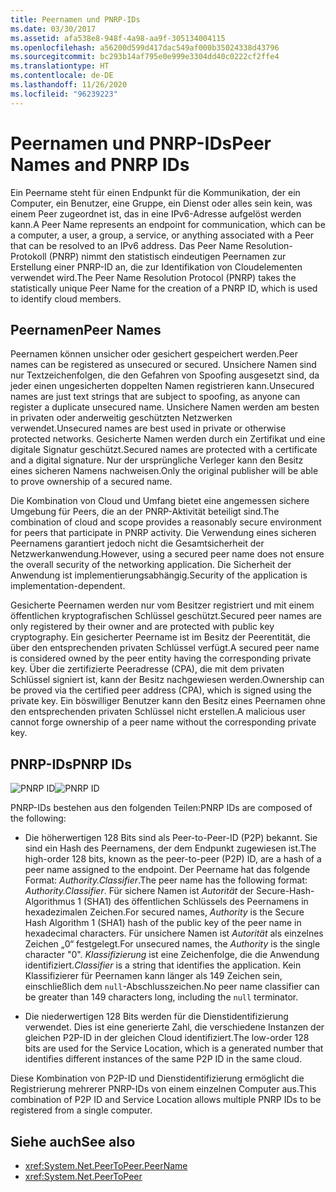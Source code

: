 ```yaml
---
title: Peernamen und PNRP-IDs
ms.date: 03/30/2017
ms.assetid: afa538e8-948f-4a98-aa9f-305134004115
ms.openlocfilehash: a56200d599d417dac549af000b35024338d43796
ms.sourcegitcommit: bc293b14af795e0e999e3304dd40c0222cf2ffe4
ms.translationtype: HT
ms.contentlocale: de-DE
ms.lasthandoff: 11/26/2020
ms.locfileid: "96239223"
---
```

# <a name="peer-names-and-pnrp-ids"></a><span data-ttu-id="75eb8-102">Peernamen und PNRP-IDs</span><span class="sxs-lookup"><span data-stu-id="75eb8-102">Peer Names and PNRP IDs</span></span>

<span data-ttu-id="75eb8-103">Ein Peername steht für einen Endpunkt für die Kommunikation, der ein Computer, ein Benutzer, eine Gruppe, ein Dienst oder alles sein kein, was einem Peer zugeordnet ist, das in eine IPv6-Adresse aufgelöst werden kann.</span><span class="sxs-lookup"><span data-stu-id="75eb8-103">A Peer Name represents an endpoint for communication, which can be a computer, a user, a group, a service, or anything associated with a Peer that can be resolved to an IPv6 address.</span></span> <span data-ttu-id="75eb8-104">Das Peer Name Resolution-Protokoll (PNRP) nimmt den statistisch eindeutigen Peernamen zur Erstellung einer PNRP-ID an, die zur Identifikation von Cloudelementen verwendet wird.</span><span class="sxs-lookup"><span data-stu-id="75eb8-104">The Peer Name Resolution Protocol (PNRP) takes the statistically unique Peer Name for the creation of a PNRP ID, which is used to identify cloud members.</span></span>  
  
## <a name="peer-names"></a><span data-ttu-id="75eb8-105">Peernamen</span><span class="sxs-lookup"><span data-stu-id="75eb8-105">Peer Names</span></span>  

 <span data-ttu-id="75eb8-106">Peernamen können unsicher oder gesichert gespeichert werden.</span><span class="sxs-lookup"><span data-stu-id="75eb8-106">Peer names can be registered as unsecured or secured.</span></span> <span data-ttu-id="75eb8-107">Unsichere Namen sind nur Textzeichenfolgen, die den Gefahren von Spoofing ausgesetzt sind, da jeder einen ungesicherten doppelten Namen registrieren kann.</span><span class="sxs-lookup"><span data-stu-id="75eb8-107">Unsecured names are just text strings that are subject to spoofing, as anyone can register a duplicate unsecured name.</span></span> <span data-ttu-id="75eb8-108">Unsichere Namen werden am besten in privaten oder anderweitig geschützten Netzwerken verwendet.</span><span class="sxs-lookup"><span data-stu-id="75eb8-108">Unsecured names are best used in private or otherwise protected networks.</span></span> <span data-ttu-id="75eb8-109">Gesicherte Namen werden durch ein Zertifikat und eine digitale Signatur geschützt.</span><span class="sxs-lookup"><span data-stu-id="75eb8-109">Secured names are protected with a certificate and a digital signature.</span></span> <span data-ttu-id="75eb8-110">Nur der ursprüngliche Verleger kann den Besitz eines sicheren Namens nachweisen.</span><span class="sxs-lookup"><span data-stu-id="75eb8-110">Only the original publisher will be able to prove ownership of a secured name.</span></span>  
  
 <span data-ttu-id="75eb8-111">Die Kombination von Cloud und Umfang bietet eine angemessen sichere Umgebung für Peers, die an der PNRP-Aktivität beteiligt sind.</span><span class="sxs-lookup"><span data-stu-id="75eb8-111">The combination of cloud and scope provides a reasonably secure environment for peers that participate in PNRP activity.</span></span> <span data-ttu-id="75eb8-112">Die Verwendung eines sicheren Peernamens garantiert jedoch nicht die Gesamtsicherheit der Netzwerkanwendung.</span><span class="sxs-lookup"><span data-stu-id="75eb8-112">However, using a secured peer name does not ensure the overall security of the networking application.</span></span> <span data-ttu-id="75eb8-113">Die Sicherheit der Anwendung ist implementierungsabhängig.</span><span class="sxs-lookup"><span data-stu-id="75eb8-113">Security of the application is implementation-dependent.</span></span>  
  
 <span data-ttu-id="75eb8-114">Gesicherte Peernamen werden nur vom Besitzer registriert und mit einem öffentlichen kryptografischen Schlüssel geschützt.</span><span class="sxs-lookup"><span data-stu-id="75eb8-114">Secured peer names are only registered by their owner and are protected with public key cryptography.</span></span> <span data-ttu-id="75eb8-115">Ein gesicherter Peername ist im Besitz der Peerentität, die über den entsprechenden privaten Schlüssel verfügt.</span><span class="sxs-lookup"><span data-stu-id="75eb8-115">A secured peer name is considered owned by the peer entity having the corresponding private key.</span></span> <span data-ttu-id="75eb8-116">Über die zertifizierte Peeradresse (CPA), die mit dem privaten Schlüssel signiert ist, kann der Besitz nachgewiesen werden.</span><span class="sxs-lookup"><span data-stu-id="75eb8-116">Ownership can be proved via the certified peer address (CPA), which is signed using the private key.</span></span> <span data-ttu-id="75eb8-117">Ein böswilliger Benutzer kann den Besitz eines Peernamen ohne den entsprechenden privaten Schlüssel nicht erstellen.</span><span class="sxs-lookup"><span data-stu-id="75eb8-117">A malicious user cannot forge ownership of a peer name without the corresponding private key.</span></span>  
  
## <a name="pnrp-ids"></a><span data-ttu-id="75eb8-118">PNRP-IDs</span><span class="sxs-lookup"><span data-stu-id="75eb8-118">PNRP IDs</span></span>  

 <span data-ttu-id="75eb8-119">![PNRP ID](./media/fdc9e8a0-4a1c-488d-a019-bc3a1973220c.gif "fdc9e8a0-4a1c-488d-a019-bc3a1973220c")</span><span class="sxs-lookup"><span data-stu-id="75eb8-119">![PNRP ID](./media/fdc9e8a0-4a1c-488d-a019-bc3a1973220c.gif "fdc9e8a0-4a1c-488d-a019-bc3a1973220c")</span></span>  
  
 <span data-ttu-id="75eb8-120">PNRP-IDs bestehen aus den folgenden Teilen:</span><span class="sxs-lookup"><span data-stu-id="75eb8-120">PNRP IDs are composed of the following:</span></span>  
  
- <span data-ttu-id="75eb8-121">Die höherwertigen 128 Bits sind als Peer-to-Peer-ID (P2P) bekannt. Sie sind ein Hash des Peernamens, der dem Endpunkt zugewiesen ist.</span><span class="sxs-lookup"><span data-stu-id="75eb8-121">The high-order 128 bits, known as the peer-to-peer (P2P) ID, are a hash of a peer name assigned to the endpoint.</span></span> <span data-ttu-id="75eb8-122">Der Peername hat das folgende Format: *Authority.Classifier*.</span><span class="sxs-lookup"><span data-stu-id="75eb8-122">The peer name has the following format: *Authority.Classifier*.</span></span> <span data-ttu-id="75eb8-123">Für sichere Namen ist *Autorität* der Secure-Hash-Algorithmus 1 (SHA1) des öffentlichen Schlüssels des Peernamens in hexadezimalen Zeichen.</span><span class="sxs-lookup"><span data-stu-id="75eb8-123">For secured names, *Authority* is the Secure Hash Algorithm 1 (SHA1) hash of the public key of the peer name in hexadecimal characters.</span></span> <span data-ttu-id="75eb8-124">Für unsichere Namen ist *Autorität* als einzelnes Zeichen „0“ festgelegt.</span><span class="sxs-lookup"><span data-stu-id="75eb8-124">For unsecured names, the *Authority* is the single character "0".</span></span> <span data-ttu-id="75eb8-125">*Klassifizierung* ist eine Zeichenfolge, die die Anwendung identifiziert.</span><span class="sxs-lookup"><span data-stu-id="75eb8-125">*Classifier* is a string that identifies the application.</span></span> <span data-ttu-id="75eb8-126">Kein Klassifizierer für Peernamen kann länger als 149 Zeichen sein, einschließlich dem `null`-Abschlusszeichen.</span><span class="sxs-lookup"><span data-stu-id="75eb8-126">No peer name classifier can be greater than 149 characters long, including the `null` terminator.</span></span>  
  
- <span data-ttu-id="75eb8-127">Die niederwertigen 128 Bits werden für die Dienstidentifizierung verwendet. Dies ist eine generierte Zahl, die verschiedene Instanzen der gleichen P2P-ID in der gleichen Cloud identifiziert.</span><span class="sxs-lookup"><span data-stu-id="75eb8-127">The low-order 128 bits are used for the Service Location, which is a generated number that identifies different instances of the same P2P ID in the same cloud.</span></span>  
  
 <span data-ttu-id="75eb8-128">Diese Kombination von P2P-ID und Dienstidentifizierung ermöglicht die Registrierung mehrerer PNRP-IDs von einem einzelnen Computer aus.</span><span class="sxs-lookup"><span data-stu-id="75eb8-128">This combination of P2P ID and Service Location allows multiple PNRP IDs to be registered from a single computer.</span></span>  
  
## <a name="see-also"></a><span data-ttu-id="75eb8-129">Siehe auch</span><span class="sxs-lookup"><span data-stu-id="75eb8-129">See also</span></span>

- <xref:System.Net.PeerToPeer.PeerName>
- <xref:System.Net.PeerToPeer>
